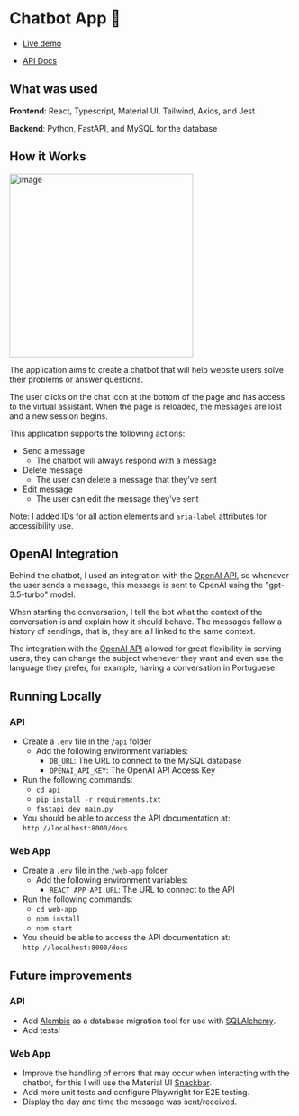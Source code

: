 # Chatbot App 🤖

- [Live demo](https://chatbotweb-six.vercel.app/)

- [API Docs](https://chatbotapi-one.vercel.app/docs)

## What was used

**Frontend**: React, Typescript, Material UI, Tailwind, Axios, and Jest

**Backend**: Python, FastAPI, and MySQL for the database

## How it Works

<img width="326" alt="image" src="https://github.com/user-attachments/assets/2ade5dc9-b7e6-4488-88c1-df2b32618e46">

The application aims to create a chatbot that will help website users solve their problems or answer questions.

The user clicks on the chat icon at the bottom of the page and has access to the virtual assistant. When the page is reloaded, the messages are lost and a new session begins.

This application supports the following actions:

- Send a message
  - The chatbot will always respond with a message
- Delete message
  - The user can delete a message that they’ve sent
- Edit message
  - The user can edit the message they’ve sent

Note: I added IDs for all action elements and `aria-label` attributes for accessibility use.

## OpenAI Integration

Behind the chatbot, I used an integration with the [OpenAI API](https://platform.openai.com/docs/api-reference/introduction?lang=python), so whenever the user sends a message, this message is sent to OpenAI using the "gpt-3.5-turbo" model.

When starting the conversation, I tell the bot what the context of the conversation is and explain how it should behave. The messages follow a history of sendings, that is, they are all linked to the same context.

The integration with the [OpenAI API](https://platform.openai.com/docs/api-reference/introduction?lang=python) allowed for great flexibility in serving users, they can change the subject whenever they want and even use the language they prefer, for example, having a conversation in Portuguese.



## Running Locally

### API

- Create a `.env` file in the `/api` folder
  - Add the following environment variables:
    - `DB_URL`: The URL to connect to the MySQL database
    - `OPENAI_API_KEY`: The OpenAI API Access Key
- Run the following commands:
  - `cd api`
  - `pip install -r requirements.txt`
  - `fastapi dev main.py`
- You should be able to access the API documentation at: `http://localhost:8000/docs`

### Web App

- Create a `.env` file in the `/web-app` folder
  - Add the following environment variables:
    - `REACT_APP_API_URL`: The URL to connect to the API
- Run the following commands:
  - `cd web-app`
  - `npm install`
  - `npm start`
- You should be able to access the API documentation at: `http://localhost:8000/docs`

## Future improvements

### API

- Add [Alembic](https://alembic.sqlalchemy.org/en/latest/) as a database migration tool for use with [SQLAlchemy](https://www.sqlalchemy.org/).
- Add tests!

### Web App

- Improve the handling of errors that may occur when interacting with the chatbot, for this I will use the Material UI [Snackbar](https://mui.com/material-ui/react-snackbar/).
- Add more unit tests and configure Playwright for E2E testing.
- Display the day and time the message was sent/received.

